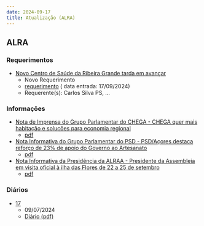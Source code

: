 ```yaml
---
date: 2024-09-17
title: Atualização (ALRA)
---
```

## ALRA

### Requerimentos

* [Novo Centro de Saúde da Ribeira Grande tarda em avançar](http://base.alra.pt:82/4DACTION/w_pesquisa_registo/4/8505)
  * Novo Requerimento
  * [requerimento](http://base.alra.pt:82/Doc_Req/XIIIreque148.pdf) ( data entrada: 17/09/2024)
  * Requerente(s): Carlos Silva PS, ...

### Informações

* [Nota de Imprensa do Grupo Parlamentar do CHEGA - CHEGA quer mais habitação e soluções para economia regional](http://base.alra.pt:82/4DACTION/w_pesquisa_registo/8/20241)
  * [pdf](http://base.alra.pt:82/Doc_Noticias/NI20241.pdf)
* [Nota Informativa do Grupo Parlamentar do PSD - PSD/Açores destaca reforço de 23% de apoio do Governo ao Artesanato](http://base.alra.pt:82/4DACTION/w_pesquisa_registo/8/20242)
  * [pdf](http://base.alra.pt:82/Doc_Noticias/NI20242.pdf)
* [Nota Informativa da Presidência da ALRAA - Presidente da Assembleia em visita oficial à ilha das Flores de 22 a 25 de setembro](http://base.alra.pt:82/4DACTION/w_pesquisa_registo/8/20243)
  * [pdf](http://base.alra.pt:82/Doc_Noticias/NI20243.pdf)

### Diários

* [17](http://base.alra.pt:82/4DACTION/w_pesquisa_registo/10/2783)
  * 09/07/2024
  * [Diário (pdf)](http://base.alra.pt:82/Diario/XIII17.pdf)
